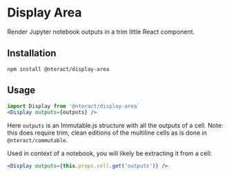 # Display Area 
Render Jupyter notebook outputs in a trim little React component.

## Installation

```
npm install @nteract/display-area
```

## Usage

```jsx
import Display from '@nteract/display-area`
<Display outputs={outputs} />
```

Here `outputs` is an Immutable.js structure with all the outputs of a cell. Note: this does require trim, clean editions of the multiline cells as is done in `@nteract/commutable`.

Used in context of a notebook, you will likely be extracting it from a cell:

```jsx
<Display outputs={this.props.cell.get('outputs')} />
```
